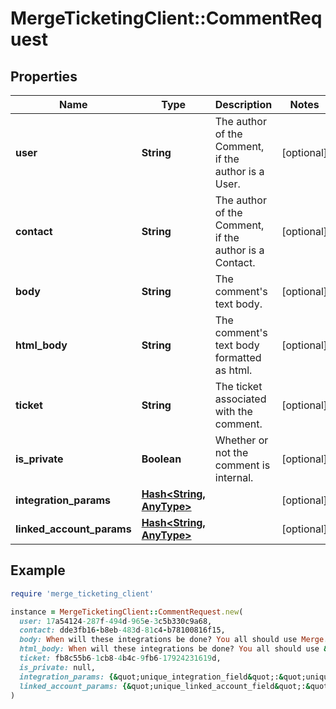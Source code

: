 # MergeTicketingClient::CommentRequest

## Properties

| Name | Type | Description | Notes |
| ---- | ---- | ----------- | ----- |
| **user** | **String** | The author of the Comment, if the author is a User. | [optional] |
| **contact** | **String** | The author of the Comment, if the author is a Contact. | [optional] |
| **body** | **String** | The comment&#39;s text body. | [optional] |
| **html_body** | **String** | The comment&#39;s text body formatted as html. | [optional] |
| **ticket** | **String** | The ticket associated with the comment.  | [optional] |
| **is_private** | **Boolean** | Whether or not the comment is internal. | [optional] |
| **integration_params** | [**Hash&lt;String, AnyType&gt;**](AnyType.md) |  | [optional] |
| **linked_account_params** | [**Hash&lt;String, AnyType&gt;**](AnyType.md) |  | [optional] |

## Example

```ruby
require 'merge_ticketing_client'

instance = MergeTicketingClient::CommentRequest.new(
  user: 17a54124-287f-494d-965e-3c5b330c9a68,
  contact: dde3fb16-b8eb-483d-81c4-b78100816f15,
  body: When will these integrations be done? You all should use Merge.,
  html_body: When will these integrations be done? You all should use &lt;b&gt;Merge&lt;b&gt;.,
  ticket: fb8c55b6-1cb8-4b4c-9fb6-17924231619d,
  is_private: null,
  integration_params: {&quot;unique_integration_field&quot;:&quot;unique_integration_field_value&quot;},
  linked_account_params: {&quot;unique_linked_account_field&quot;:&quot;unique_linked_account_field_value&quot;}
)
```

